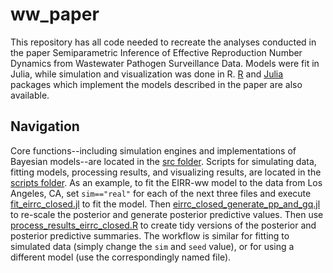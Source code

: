 # ww_paper

This repository has all code needed to recreate the analyses conducted in the paper Semiparametric Inference of Effective Reproduction Number Dynamics from Wastewater Pathogen Surveillance Data. 
Models were fit in Julia, while simulation and visualization was done in R. 
[R](https://github.com/igoldsteinh/concRt) and [Julia](https://github.com/igoldsteinh/concRt.jl) packages which implement the models described in the paper are also available. 

## Navigation
Core functions--including simulation engines and implementations of Bayesian models--are located in the [src folder](https://github.com/igoldsteinh/ww_paper/tree/main/src). 
Scripts for simulating data, fitting models, processing results, and visualizing results, are located in the [scripts folder](https://github.com/igoldsteinh/ww_paper/tree/main/scripts). 
As an example, to fit the EIRR-ww model to the data from Los Angeles, CA, set `sim=="real"` for each of the next three files and execute [fit_eirrc_closed.jl](https://github.com/igoldsteinh/ww_paper/blob/main/scripts/fit_models/fit_eirrc_closed.jl) to fit the model. 
Then [eirrc_closed_generate_pp_and_gq.jl](https://github.com/igoldsteinh/ww_paper/blob/main/scripts/generate_quantities/eirrc_closed_generate_pp_and_gq.jl) to re-scale the posterior and generate posterior predictive values. 
Then use [process_results_eirrc_closed.R](https://github.com/igoldsteinh/ww_paper/blob/main/scripts/process_results/process_results_eirrc_closed.R) to create tidy versions of the posterior and posterior predictive summaries.
The workflow is similar for fitting to simulated data (simply change the `sim` and `seed` value), or for using a different model (use the correspondingly named file).
